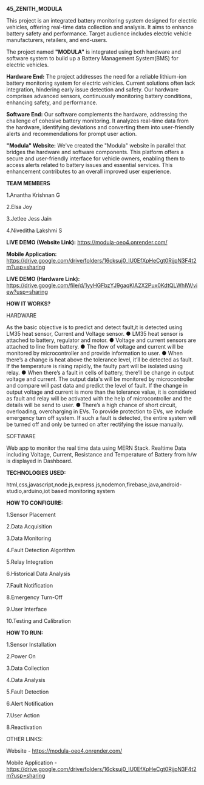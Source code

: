 **45_ZENITH_MODULA**

This project is an integrated battery monitoring system designed for electric vehicles, offering real-time data collection and analysis. It aims to enhance battery safety and performance. Target audience includes electric vehicle manufacturers, retailers, and end-users.

The project named **"MODULA"** is integrated using both hardware and software system to build up a Battery Management System(BMS) for electric vehicles.

**Hardware End:**
The project addresses the need for a reliable lithium-ion battery monitoring system for electric vehicles. Current solutions often lack integration, hindering early issue detection and safety. Our hardware comprises advanced sensors, continuously monitoring battery conditions, enhancing safety, and performance.

**Software End:**
Our software complements the hardware, addressing the challenge of cohesive battery monitoring. It analyzes real-time data from the hardware, identifying deviations and converting them into user-friendly alerts and recommendations for prompt user action.

**"Modula" Website:**
We've created the "Modula" website in parallel that bridges the hardware and software components. This platform offers a secure and user-friendly interface for vehicle owners, enabling them to access alerts related to battery issues and essential services. This enhancement contributes to an overall improved user experience.

**TEAM MEMBERS**

1.Anantha Krishnan G

2.Elsa Joy

3.Jetlee Jess Jain

4.Niveditha Lakshmi S
 
**LIVE DEMO (Website Link):**
https://modula-oeo4.onrender.com/

**Mobile Application:** https://drive.google.com/drive/folders/16cksuj0_IU0EfXpHeCgt0RjjpN3F4t2m?usp=sharing

**LIVE DEMO (Hardware Link):** https://drive.google.com/file/d/1yyHGFbzYJ9gaqKlA2X2Pux0KdtQLWhlW/view?usp=sharing

**HOW IT WORKS?**

HARDWARE

As the basic objective is to predict and detect fault,it is detected using LM35 heat sensor,
Current and Voltage sensor.
● LM35 heat sensor is attached to battery, regulator and motor.
● Voltage and current sensors are attached to line from battery.
● The flow of voltage and current will be monitored by microcontroller and provide
information to user.
● When there’s a change is heat above the tolerance level, it’ll be detected as fault. If the
temperature is rising rapidly, the faulty part will be isolated using relay.
● When there’s a fault in cells of battery, there’ll be change in output voltage and current.
The output data's will be monitored by microcontroller and compare will past data and
predict the level of fault. If the change in output voltage and current is more than the
tolerance value, it is considered as fault and relay will be activated with the help of
microcontroller and the details will be send to user.
● There’s a high chance of short circuit, overloading, overcharging in EVs. To provide
protection to EVs, we include emergency turn off system. If such a fault is detected, the
entire system will be turned off and only be turned on after rectifying the issue manually.

SOFTWARE

Web app to monitor the real time data using MERN Stack.
Realtime Data including Voltage, Current, Resistance and Temperature of Battery from h/w is displayed in Dashboard.




**TECHNOLOGIES USED:**

html,css,javascript,node.js,express.js,nodemon,firebase,java,android-studio,arduino,iot based monitoring system


**HOW TO CONFIGURE:**

1.Sensor Placement

2.Data Acquisition

3.Data Monitoring

4.Fault Detection Algorithm

5.Relay Integration

6.Historical Data Analysis

7.Fault Notification

8.Emergency Turn-Off

9.User Interface

10.Testing and Calibration


**HOW TO RUN:**

1.Sensor Installation

2.Power On

3.Data Collection

4.Data Analysis

5.Fault Detection

6.Alert Notification

7.User Action

8.Reactivation


OTHER LINKS:

Website - https://modula-oeo4.onrender.com/

Mobile Application - https://drive.google.com/drive/folders/16cksuj0_IU0EfXpHeCgt0RjjpN3F4t2m?usp=sharing
